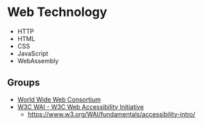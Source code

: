 # Web Technology

- HTTP
- HTML
- CSS
- JavaScript
- WebAssembly

## Groups 

- [World Wide Web Consortium](https://www.w3.org/)
- [W3C WAI - W3C Web Accessibility Initiative](https://www.w3.org/WAI/)
  - https://www.w3.org/WAI/fundamentals/accessibility-intro/